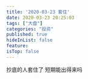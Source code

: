 ```yaml
---
title: '2020-03-23 套住'
date: 2020-03-23 20:25:03
tags: ["大盘"]
categories: "投资"
published: true
hideInList: false
feature: 
isTop: false
---
```

抄底的人套住了
短期能出得来吗
<!-- more -->
